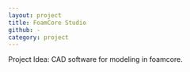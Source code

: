 ```yaml
---
layout: project
title: FoamCore Studio
github: -
category: project
---
```


Project Idea: CAD software for modeling in foamcore.
